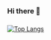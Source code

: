 ### Hi there 👋

<!--
**Xm4nXp/Xm4nXp** is a ✨ _special_ ✨ repository because its `README.md` (this file) appears on your GitHub profile.

Here are some ideas to get you started:

- 🔭 I’m currently working on ...
- 🌱 I’m currently learning ...
- 👯 I’m looking to collaborate on ...
- 🤔 I’m looking for help with ...
- 💬 Ask me about ...
- 📫 How to reach me: ...
- 😄 Pronouns: ...
- ⚡ Fun fact: ...
-->
###

[![Top Langs](https://github-readme-stats.vercel.app/api/top-langs/?username=gotr00t0day&exclude_repo=github-readme-stats,anuraghazra.github.io)](https://github.com/anuraghazra/github-readme-stats)
